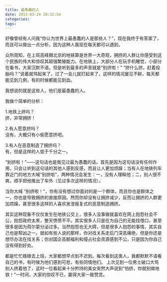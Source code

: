 ```yaml
---
title: 最愚蠢的人
date: 2013-03-24 20:32:54
categories:
tags:
---
```


好像曾经有人问我“你认为世界上最愚蠢的人是那些人？”，现在我终于有答案了，而且可以做出一点分析，因为这种人我现在每天都可以遇到。 

众所周知，在上班高峰期北京的地铁算是世界一大奇观，拥挤的人群让你感受到这个民族的伟大和惊叹其超强繁殖能力。在地铁上，大部分人在玩手机睡觉，小部分在看书，大家沉默不语。但是听到最多的声音就是“别挤啦！” “挤什么挤，赶着投胎吗？”说着就骂起来了，过了一会儿就打起来了，这样的情况屡见不鲜，每天都能见到几例，有的时候都能见到血。

我想说的就是这些人，他们是最愚蠢的人。

我做个简单的分析：

1.地铁上挤吗？                
挤，非常拥挤！
        
2.有人愿意挤吗？              
没有，大概只有小偷愿意挤吧。
        
3.有人在恶意制造了拥挤吗？    
有，但是这样的人低于千分之一。 

“别挤啦！”——这句话也是我见过最为愚蠢的话。首先是因为这句话没有任何作用，只会让听到这句话的其他人感到反感，而且让人更加烦躁；当有人在地铁列车靠近门的地方大喊“别挤啦”，两种情况会发生：一，没有人理睬他；二，别人很不爽，顺手把他推出了车外（见过多次这样的情况）。

当你大喊 “别挤啦！”，你有没有想过你面对的是一个群体，而且你也是群体之一，你也是导致拥挤的直接原因。然而你却没有让拥挤减少，反而让拥挤的人群更加烦躁，甚至很多这样的人喜欢发泄报复式的恶意制造拥挤。

其实这种现象不仅仅发生在地铁公交上，很多人没事做就喜欢在网上抱怨社会不公，抱怨政府太黑，整天愤愤不平。其实很多人只是在为自己的无能找借口，甚至很多是因为荷尔蒙分泌过多。当然抱怨也无大碍，但是很多人抱怨的事情，其实自己也是帮凶之一。就如有些人说的那样，你对找关系走后门深恶痛绝，但是你还是想尽办法在找关系；你对国企高额福利和侵占社会资源感到不公，只是因为你自己没有得到好处。

都是忙忙碌碌去上班，大家都想早点到不迟到。每次看到这类人，我都默默不语看自己的书，有时候为他们感到可悲，有些同情他们。 上次见到一位男士破口大骂别人挤着他了，这时一位看起来十分矜持的美女突然大声说到“怕挤，你就别做地铁！”一时间，大家的惊叹不已，赢得大家一致赞赏。